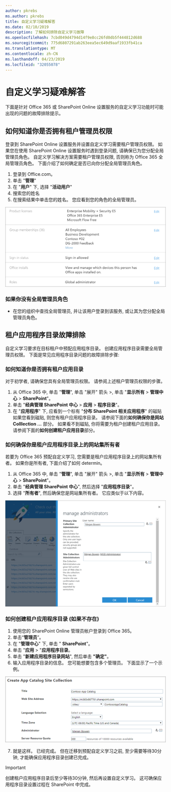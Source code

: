```yaml
---
author: pkrebs
ms.author: pkrebs
title: 自定义学习疑难解答
ms.date: 02/10/2019
description: 了解如何排除自定义学习故障
ms.openlocfilehash: 7cbd049d4794d14f9e8cc26fd0db5f444812d688
ms.sourcegitcommit: 775d6807291ab263eea5ec649d9aaf1933fb41ca
ms.translationtype: MT
ms.contentlocale: zh-CN
ms.lasthandoff: 04/23/2019
ms.locfileid: "32055078"
---
```

# <a name="troubleshoot-custom-learning"></a>自定义学习疑难解答

下面是针对 Office 365 或 SharePoint Online 设置服务的自定义学习功能时可能出现的问题的故障排除提示。

## <a name="how-to-know-if-you-have-tenant-admin-permissions"></a>如何知道你是否拥有租户管理员权限

登录到 SharePoint Online 设置服务并设置自定义学习需要租户管理员权限。 如果您在使用 SharePoint Online 设置服务时遇到登录问题, 请确保已为您分配全局管理员角色。 自定义学习解决方案需要租户管理员权限, 否则称为 Office 365 全局管理员角色。 下面介绍了如何确定是否已向你分配全局管理员角色。

1.  登录到 Office.com。
2.  单击 "**管理**"
3.  在 "**用户**" 下, 选择 "**活动用户**"
4.  搜索您的姓名
5.  在搜索结果中单击您的姓名。 您应看到您的角色的全局管理员。

![cg-globaladminrole](media/cg-globaladminrole.png)

### <a name="if-you-dont-have-the-global-administrator-role"></a>如果你没有全局管理员角色
- 在您的组织中查找全局管理员, 并让该用户登录到该服务, 或让其为您分配全局管理员角色。

## <a name="tenant-app-catalog-troubleshooting"></a>租户应用程序目录故障排除
自定义学习要求在目标租户中预配应用程序目录。 创建应用程序目录需要全局管理员权限。 下面是常见应用程序目录问题的故障排除步骤:

### <a name="how-to-know-if-you-have-a-tenant-app-catalog"></a>如何知道你是否拥有租户应用目录 
对于初学者, 请确保您具有全局管理员权限。 请参阅上述租户管理员权限的步骤。

1. 从 Office 365 中, 单击 "**管理**", 单击 "展开" 箭头 >, 单击 "**显示所有** > **管理中心** > **SharePoint**"。
2. 单击 "**经典管理 SharePoint 中心** > **应用** > **程序目录**"。
3. 在 "**应用程序**" 下, 应看到一个标有 "**分布 SharePoint 相关应用程序**" 的磁贴 如果您看到磁贴, 则您有租户应用程序目录。 请参阅下面的**如何确保你是网站 Colllection ...** 部分。 如果看不到磁贴, 你将需要为租户创建租户应用目录。 请参阅下面的**如何创建租户应用目录**部分。

### <a name="how-to-ensure-you-are-a-site-collection-owner-on-the-tenant-app-catalog"></a>如何确保你是租户应用程序目录上的网站集所有者 
若要为 Office 365 预配自定义学习, 您需要是租户应用程序目录上的网站集所有者。 如果你是所有者, 下面介绍了如何 determin。

1. 从 Office 365 中, 单击 "**管理**", 单击 "展开" 箭头 >, 单击 "**显示所有** > **管理中心** > **SharePoint**"。
2. 单击 "**经典管理 SharePoint 中心**", 然后选择 "**应用程序目录**"。
3. 选择 "**所有者**", 然后确保您是网站集所有者。 它应类似于以下内容。
 
![cg-sitecollectionowner](media/cg-sitecollectionowner.png)

### <a name="how-to-create-a-tenant-app-catalog-if-one-doesnt-exists"></a>如何创建租户应用程序目录 (如果不存在) 
1. 使用您的 SharePoint Online 管理员帐户登录到 Office 365。
2. 单击“**管理员**”。
3. 在 "**管理中心**" 下, 单击 " **SharePoint**"。 
4. 单击 "**应用** > "**应用程序目录**。
5. 单击 "**新建应用程序目录网站**", 然后单击 **"确定"**。 
6.  输入应用程序目录的信息。 您可能想要包含多个管理员。 下面显示了一个示例。  

![cg-appcatalogfinish](media/cg-appcatalogfinish.png)

7.  就是这样。 已经完成。 但在迁移到预配自定义学习之前, 至少需要等待30分钟, 才能确保应用程序目录创建已完成。 

> [!IMPORTANT]
> 创建租户应用程序目录后至少等待30分钟, 然后再设置自定义学习。 这可确保应用程序目录设置过程在 SharePoint 中完成。 
